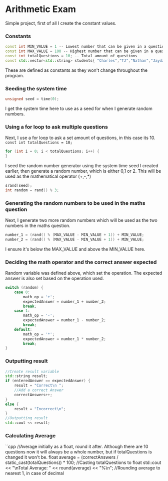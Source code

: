 # Arithmetic Exam

Simple project, first of all I create the constant values.
### Constants
```cpp
const int MIN_VALUE = 1 -- Lowest number that can be given in a question
const int MAX_VALUE = 100 -- Highest number that can be given in a question
const int totalQuestions = 10; -- Total amount of questions
const std::vector<std::string> students{ "Charles","TJ","Nathan","Jaydan" }; -- List of all students
```
These are defined as constants as they won't change throughout the program.


### Seeding the system time
```cpp
unsigned seed = time(0);
```
I get the system time here to use as a seed for when I generate random numbers.

### Using a for loop to ask multiple questions
Next, I use a for loop to ask a set amount of questions, in this case its 10.
`const int totalQuestions = 10;`
```cpp
for (int i = 0; i < totalQuestions; i++) {
}
```

I seed the random number generator using the system time seed I created earlier, then generate a random number, which is either 0,1 or 2. This will be used as the mathematical operator (+,-,*)
```cpp
srand(seed);
int random = rand() % 3;
```

### Generating the random numbers to be used in the maths question
Next, I generate two more random numbers which will be used as the two numbers in the maths question.
```cpp
number_1 = (rand() % (MAX_VALUE - MIN_VALUE + 1)) + MIN_VALUE;
number_2 = (rand() % (MAX_VALUE - MIN_VALUE + 1)) + MIN_VALUE;
```
I ensure it's below the MAX_VALUE and above the MIN_VALUE here.

### Deciding the math operator and the correct answer expected
Random variable was defined above, which set the operation.
The expected answer is also set based on the operation used.
```cpp
switch (random) {
    case 0:
        math_op = '+';
        expectedAnswer = number_1 + number_2;
        break;
    case 1:
        math_op = '-';
        expectedAnswer = number_1 - number_2;
        break;
    default:
        math_op = '*';
        expectedAnswer = number_1 * number_2;
        break;
}
```


### Outputting result
```cpp
//Create result variable
std::string result;
if (enteredAnswer == expectedAnswer) {
    result = "Correct\n ";
    //Add a correct Answer
    correctAnswers++;
}
else {
    result = "Incorrect\n";
}
//Outputting result
std::cout << result;
```

### Calculating Average
``cpp
//Average initially as a float, round it after. Although there are 10 questions now it will always be a whole number, but if totalQuestions is changed it won't be.
float average = (correctAnswers / static_cast<float>(totalQuestions)) * 100; //Casting totalQuestions to float
std::cout << "\nTotal Average: " << round(average) << "%\n"; //Rounding average to nearest 1, in case of decimal
```
